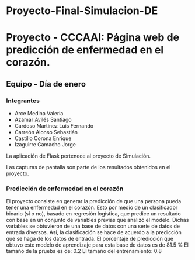 # Proyecto-Final-Simulacion-DE
# Proyecto - CCCAAI: Página web de predicción de enfermedad en el corazón.

## Equipo - Día de enero

### Integrantes
* Arce Medina Valeria
* Azamar Avilés Santiago
* Cardoso Martinez Luis Fernando
* Carreón Alonso Sebastián
* Castillo Corona Enrique
* Izaguirre Camacho Jorge

La aplicación de Flask pertenece al proyecto de Simulación.

Las capturas de pantalla son parte de los resultados obtenidos en el proyecto.

### Predicción de enfermedad en el corazón
El proyecto consiste en generar la predicción de que una persona pueda tener una enfermedad en el corazón. Esto por medio de un clasificador binario (sí o no), basado en regresión logística, que predice un resultado con base en un conjunto de variables previas que analizó el modelo. Dichas variables se obtuvieron de una base de datos con una serie de datos de entrada diversos. Así, la clasificación se hace de acuerdo a la predicción que se haga de los datos de entrada.
El porcentaje de predicción que obtuvo este modelo de aprendizaje para esta base de datos es de 81.5 %
El tamaño de la prueba es de: 0.2
El tamaño del entrenamiento: 0.8


